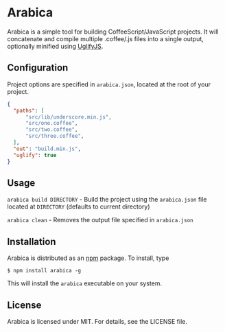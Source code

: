 # Arabica

Arabica is a simple tool for building CoffeeScript/JavaScript projects. It will concatenate and compile multiple .coffee/.js files into a single output, optionally minified using [UglifyJS](https://github.com/mishoo/UglifyJS).

## Configuration
Project options are specified in `arabica.json`, located at the root of your project.

```json
{
  "paths": [
      "src/lib/underscore.min.js",
      "src/one.coffee",
      "src/two.coffee",
      "src/three.coffee",
  ],
  "out": "build.min.js",
  "uglify": true
}
```

## Usage
`arabica build DIRECTORY` - Build the project using the `arabica.json` file located at `DIRECTORY` (defaults to current directory)

`arabica clean` - Removes the output file specified in `arabica.json`

## Installation
Arabica is distributed as an [npm](http://npmjs.org/) package. To install, type
```
$ npm install arabica -g
```
This will install the `arabica` executable on your system.

## License
Arabica is licensed under MIT. For details, see the LICENSE file.
